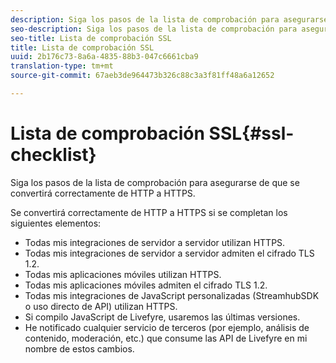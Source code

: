 ```yaml
---
description: Siga los pasos de la lista de comprobación para asegurarse de que se convertirá correctamente de HTTP a HTTPS.
seo-description: Siga los pasos de la lista de comprobación para asegurarse de que se convertirá correctamente de HTTP a HTTPS.
seo-title: Lista de comprobación SSL
title: Lista de comprobación SSL
uuid: 2b176c73-8a6a-4835-88b3-047c6661cba9
translation-type: tm+mt
source-git-commit: 67aeb3de964473b326c88c3a3f81ff48a6a12652

---
```



# Lista de comprobación SSL{#ssl-checklist}

Siga los pasos de la lista de comprobación para asegurarse de que se convertirá correctamente de HTTP a HTTPS.

Se convertirá correctamente de HTTP a HTTPS si se completan los siguientes elementos:

* Todas mis integraciones de servidor a servidor utilizan HTTPS.
* Todas mis integraciones de servidor a servidor admiten el cifrado TLS 1.2.
* Todas mis aplicaciones móviles utilizan HTTPS.
* Todas mis aplicaciones móviles admiten el cifrado TLS 1.2.
* Todas mis integraciones de JavaScript personalizadas (StreamhubSDK o uso directo de API) utilizan HTTPS.
* Si compilo JavaScript de Livefyre, usaremos las últimas versiones.
* He notificado cualquier servicio de terceros (por ejemplo, análisis de contenido, moderación, etc.) que consume las API de Livefyre en mi nombre de estos cambios.

